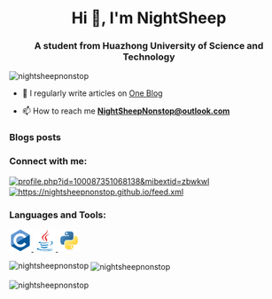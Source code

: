 <h1 align="center">Hi 👋, I'm NightSheep</h1>
<h3 align="center">A student from Huazhong University of Science and Technology</h3>

<p align="left"> <img src="https://komarev.com/ghpvc/?username=nightsheepnonstop&label=Profile%20views&color=0e75b6&style=flat" alt="nightsheepnonstop" /> </p>

- 📝 I regularly write articles on [One Blog](https://nightsheepnonstop.github.io/)

- 📫 How to reach me **NightSheepNonstop@outlook.com**

### Blogs posts

<!-- BLOG-POST-LIST:START -->
<!-- BLOG-POST-LIST:END -->

<h3 align="left">Connect with me:</h3>
<p align="left">
<a href="https://fb.com/profile.php?id=100087351068138&mibextid=zbwkwl" target="blank"><img align="center" src="https://raw.githubusercontent.com/rahuldkjain/github-profile-readme-generator/master/src/images/icons/Social/facebook.svg" alt="profile.php?id=100087351068138&mibextid=zbwkwl" height="30" width="40" /></a>
<a href="https://nightsheepnonstop.github.io/feed.xml" target="blank"><img align="center" src="https://raw.githubusercontent.com/rahuldkjain/github-profile-readme-generator/master/src/images/icons/Social/rss.svg" alt="https://nightsheepnonstop.github.io/feed.xml" height="30" width="40" /></a>
</p>

<h3 align="left">Languages and Tools:</h3>
<p align="left"> <a href="https://www.cprogramming.com/" target="_blank" rel="noreferrer"> <img src="https://raw.githubusercontent.com/devicons/devicon/master/icons/c/c-original.svg" alt="c" width="40" height="40"/> </a> <a href="https://www.java.com" target="_blank" rel="noreferrer"> <img src="https://raw.githubusercontent.com/devicons/devicon/master/icons/java/java-original.svg" alt="java" width="40" height="40"/> </a> <a href="https://www.python.org" target="_blank" rel="noreferrer"> <img src="https://raw.githubusercontent.com/devicons/devicon/master/icons/python/python-original.svg" alt="python" width="40" height="40"/> </a> </p>

<p><img align="left" src="https://github-readme-stats.vercel.app/api/top-langs?username=nightsheepnonstop&show_icons=true&locale=en&layout=compact" alt="nightsheepnonstop" /></p>

<p>&nbsp;<img align="center" src="https://github-readme-stats.vercel.app/api?username=nightsheepnonstop&show_icons=true&locale=en" alt="nightsheepnonstop" /></p>

<p><img align="center" src="https://github-readme-streak-stats.herokuapp.com/?user=nightsheepnonstop&" alt="nightsheepnonstop" /></p>
